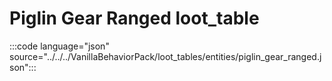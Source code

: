 # Piglin Gear Ranged loot_table

:::code language="json" source="../../../VanillaBehaviorPack/loot_tables/entities/piglin_gear_ranged.json":::